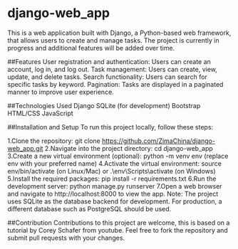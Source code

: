 # django-web_app
This is a web application built with Django, a Python-based web framework, that allows users to create and manage tasks. The project is currently in progress and additional features will be added over time.

##Features
User registration and authentication: Users can create an account, log in, and log out.
Task management: Users can create, view, update, and delete tasks.
Search functionality: Users can search for specific tasks by keyword.
Pagination: Tasks are displayed in a paginated manner to improve user experience.

##Technologies Used
Django
SQLite (for development)
Bootstrap
HTML/CSS
JavaScript

##Installation and Setup
To run this project locally, follow these steps:

1.Clone the repository: git clone https://github.com/ZimaChina/django-web_app.git
2.Navigate into the project directory: cd django-web_app
3.Create a new virtual environment (optional): python -m venv env (replace env with your preferred name)
4.Activate the virtual environment: source env/bin/activate (on Linux/Mac) or .\env\Scripts\activate (on Windows)
5.Install the required packages: pip install -r requirements.txt
6.Run the development server: python manage.py runserver
7.Open a web browser and navigate to http://localhost:8000 to view the app.
Note: The project uses SQLite as the database backend for development. For production, a different database such as PostgreSQL should be used.

##Contribution
Contributions to this project are welcome, this is based on a tutorial by Corey Schafer from youtube. Feel free to fork the repository and submit pull requests with your changes.
